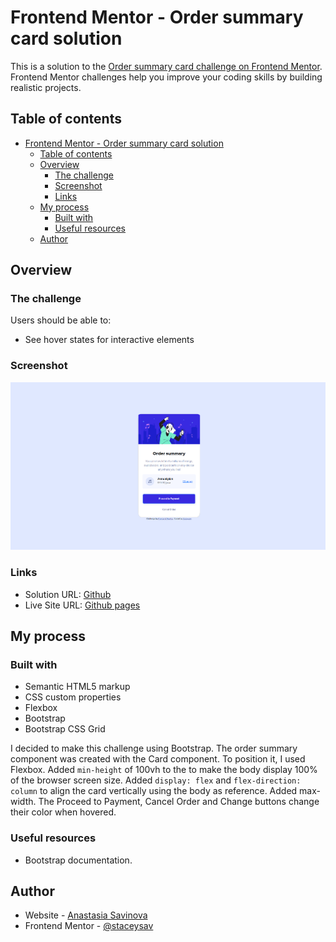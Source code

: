 # Frontend Mentor - Order summary card solution

This is a solution to the [Order summary card challenge on Frontend Mentor](https://www.frontendmentor.io/challenges/order-summary-component-QlPmajDUj). Frontend Mentor challenges help you improve your coding skills by building realistic projects. 

## Table of contents

- [Frontend Mentor - Order summary card solution](#frontend-mentor---order-summary-card-solution)
  - [Table of contents](#table-of-contents)
  - [Overview](#overview)
    - [The challenge](#the-challenge)
    - [Screenshot](#screenshot)
    - [Links](#links)
  - [My process](#my-process)
    - [Built with](#built-with)
    - [Useful resources](#useful-resources)
  - [Author](#author)

## Overview

### The challenge

Users should be able to:

- See hover states for interactive elements

### Screenshot

![](./screenshot.jpg)

### Links

- Solution URL: [Github](https://github.com/staceysav/order-summary-component)
- Live Site URL: [Github pages](https://staceysav.github.io/order-summary-component/)

## My process

### Built with

- Semantic HTML5 markup
- CSS custom properties
- Flexbox
- Bootstrap
- Bootstrap CSS Grid


I decided to make this challenge using Bootstrap. 
The order summary component was created with the Card component.
To position it, I used Flexbox. Added `min-height` of 100vh to the <body> to make the body display 100% of the browser screen size. Added `display: flex` and `flex-direction: column` to align the card vertically using the body as reference. 
Added max-width.
The Proceed to Payment, Cancel Order and Change buttons change their color when hovered.

### Useful resources

- Bootstrap documentation.

## Author

- Website - [Anastasia Savinova](https://staceysav.github.io/)
- Frontend Mentor - [@staceysav](https://www.frontendmentor.io/profile/@staceysav)
